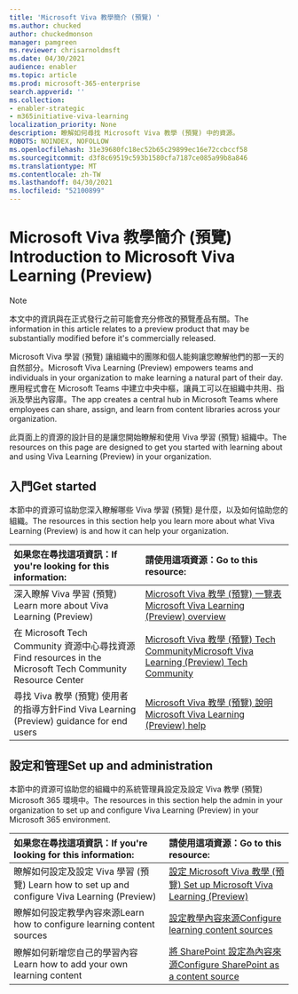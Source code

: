 ```yaml
---
title: 'Microsoft Viva 教學簡介 (預覽) '
ms.author: chucked
author: chuckedmonson
manager: pamgreen
ms.reviewer: chrisarnoldmsft
ms.date: 04/30/2021
audience: enabler
ms.topic: article
ms.prod: microsoft-365-enterprise
search.appverid: ''
ms.collection:
- enabler-strategic
- m365initiative-viva-learning
localization_priority: None
description: 瞭解如何尋找 Microsoft Viva 教學 (預覽) 中的資源。
ROBOTS: NOINDEX, NOFOLLOW
ms.openlocfilehash: 31e39680fc18ec52b65c29899ec16e72ccbccf58
ms.sourcegitcommit: d3f8c69519c593b1580cfa7187ce085a99b8a846
ms.translationtype: MT
ms.contentlocale: zh-TW
ms.lasthandoff: 04/30/2021
ms.locfileid: "52100899"
---
```

# <a name="introduction-to-microsoft-viva-learning-preview"></a><span data-ttu-id="d8aa6-103">Microsoft Viva 教學簡介 (預覽) </span><span class="sxs-lookup"><span data-stu-id="d8aa6-103">Introduction to Microsoft Viva Learning (Preview)</span></span>

> [!NOTE]
> <span data-ttu-id="d8aa6-104">本文中的資訊與在正式發行之前可能會充分修改的預覽產品有關。</span><span class="sxs-lookup"><span data-stu-id="d8aa6-104">The information in this article relates to a preview product that may be substantially modified before it's commercially released.</span></span> 

<span data-ttu-id="d8aa6-105">Microsoft Viva 學習 (預覽) 讓組織中的團隊和個人能夠讓您瞭解他們的那一天的自然部分。</span><span class="sxs-lookup"><span data-stu-id="d8aa6-105">Microsoft Viva Learning (Preview) empowers teams and individuals in your organization to make learning a natural part of their day.</span></span> <span data-ttu-id="d8aa6-106">應用程式會在 Microsoft Teams 中建立中央中樞，讓員工可以在組織中共用、指派及學出內容庫。</span><span class="sxs-lookup"><span data-stu-id="d8aa6-106">The app creates a central hub in Microsoft Teams where employees can share, assign, and learn from content libraries across your organization.</span></span>

<span data-ttu-id="d8aa6-107">此頁面上的資源的設計目的是讓您開始瞭解和使用 Viva 學習 (預覽) 組織中。</span><span class="sxs-lookup"><span data-stu-id="d8aa6-107">The resources on this page are designed to get you started with learning about and using Viva Learning (Preview) in your organization.</span></span>

## <a name="get-started"></a><span data-ttu-id="d8aa6-108">入門</span><span class="sxs-lookup"><span data-stu-id="d8aa6-108">Get started</span></span>

<span data-ttu-id="d8aa6-109">本節中的資源可協助您深入瞭解哪些 Viva 學習 (預覽) 是什麼，以及如何協助您的組織。</span><span class="sxs-lookup"><span data-stu-id="d8aa6-109">The resources in this section help you learn more about what Viva Learning (Preview) is and how it can help your organization.</span></span>

| <span data-ttu-id="d8aa6-110">如果您在尋找這項資訊：</span><span class="sxs-lookup"><span data-stu-id="d8aa6-110">If you're looking for this information:</span></span> | <span data-ttu-id="d8aa6-111">請使用這項資源：</span><span class="sxs-lookup"><span data-stu-id="d8aa6-111">Go to this resource:</span></span> |
|:-----|:-----|
|<span data-ttu-id="d8aa6-112">深入瞭解 Viva 學習 (預覽) </span><span class="sxs-lookup"><span data-stu-id="d8aa6-112">Learn more about Viva Learning (Preview)</span></span>|[<span data-ttu-id="d8aa6-113">Microsoft Viva 教學 (預覽) 一覽表</span><span class="sxs-lookup"><span data-stu-id="d8aa6-113">Microsoft Viva Learning (Preview) overview</span></span>](overview-viva-learning.md)|
|<span data-ttu-id="d8aa6-114">在 Microsoft Tech Community 資源中心尋找資源</span><span class="sxs-lookup"><span data-stu-id="d8aa6-114">Find resources in the Microsoft Tech Community Resource Center</span></span>|[<span data-ttu-id="d8aa6-115">Microsoft Viva 教學 (預覽) Tech Community</span><span class="sxs-lookup"><span data-stu-id="d8aa6-115">Microsoft Viva Learning (Preview) Tech Community</span></span>](https://resources.techcommunity.microsoft.com/viva-learning/)|
|<span data-ttu-id="d8aa6-116">尋找 Viva 教學 (預覽) 使用者的指導方針</span><span class="sxs-lookup"><span data-stu-id="d8aa6-116">Find Viva Learning (Preview) guidance for end users</span></span>|[<span data-ttu-id="d8aa6-117">Microsoft Viva 教學 (預覽) 說明</span><span class="sxs-lookup"><span data-stu-id="d8aa6-117">Microsoft Viva Learning (Preview) help</span></span>](https://support.microsoft.com/office/learning-preview-app-01bfed12-c327-41e0-a68f-7fa527dcc98a)|

## <a name="set-up-and-administration"></a><span data-ttu-id="d8aa6-118">設定和管理</span><span class="sxs-lookup"><span data-stu-id="d8aa6-118">Set up and administration</span></span>

<span data-ttu-id="d8aa6-119">本節中的資源可協助您的組織中的系統管理員設定及設定 Viva 教學 (預覽) Microsoft 365 環境中。</span><span class="sxs-lookup"><span data-stu-id="d8aa6-119">The resources in this section help the admin in your organization to set up and configure Viva Learning (Preview) in your Microsoft 365 environment.</span></span>

| <span data-ttu-id="d8aa6-120">如果您在尋找這項資訊：</span><span class="sxs-lookup"><span data-stu-id="d8aa6-120">If you're looking for this information:</span></span> | <span data-ttu-id="d8aa6-121">請使用這項資源：</span><span class="sxs-lookup"><span data-stu-id="d8aa6-121">Go to this resource:</span></span> |
|:-----|:-----|
|<span data-ttu-id="d8aa6-122">瞭解如何設定及設定 Viva 學習 (預覽) </span><span class="sxs-lookup"><span data-stu-id="d8aa6-122">Learn how to set up and configure Viva Learning (Preview)</span></span>|[<span data-ttu-id="d8aa6-123">設定 Microsoft Viva 教學 (預覽) </span><span class="sxs-lookup"><span data-stu-id="d8aa6-123">Set up Microsoft Viva Learning (Preview)</span></span>](set-up-teams-admin-center.md)|
|<span data-ttu-id="d8aa6-124">瞭解如何設定教學內容來源</span><span class="sxs-lookup"><span data-stu-id="d8aa6-124">Learn how to configure learning content sources</span></span>|[<span data-ttu-id="d8aa6-125">設定教學內容來源</span><span class="sxs-lookup"><span data-stu-id="d8aa6-125">Configure learning content sources</span></span>](content-sources-365-admin-center.md)|
|<span data-ttu-id="d8aa6-126">瞭解如何新增您自己的學習內容</span><span class="sxs-lookup"><span data-stu-id="d8aa6-126">Learn how to add your own learning content</span></span>|[<span data-ttu-id="d8aa6-127">將 SharePoint 設定為內容來源</span><span class="sxs-lookup"><span data-stu-id="d8aa6-127">Configure SharePoint as a content source</span></span>](configure-sharepoint-content-source.md)|





